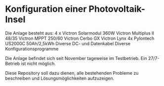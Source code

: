 # Konfiguration einer Photovoltaik-Insel
Die Anlage besteht aus:
4 x Victron Solarmodul 360W
Victron Multiplus II 48/35
Victron MPPT 250/60
Victron Cerbo GX
Victron Lynx
4x Pylontech US2000C 50Ah/2,5kWh
Diverse DC- und Datenkabel
Diverse Konfigurationsprogramme

Die Anlage befindet sich seit November tageweise im Testbetrieb.
Ein 27/7-Betrieb ist nicht möglich.

Diese Repository soll dazu dienen, alle bestehenden Probleme zu beschreiben und Lösungsmöglichkeiten aufzuzeigen.
